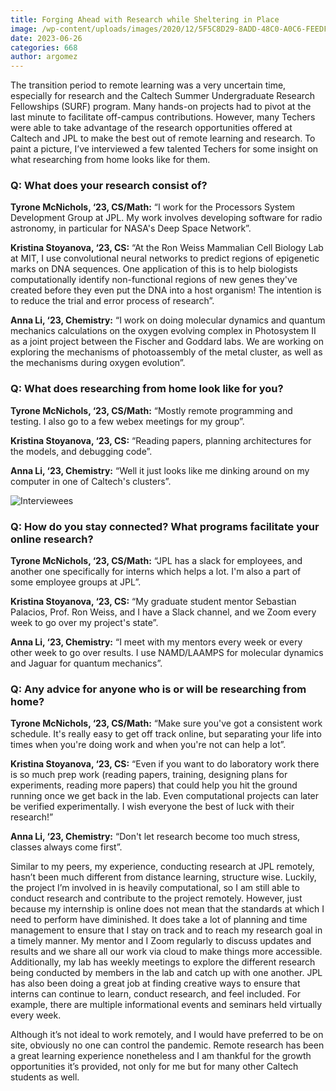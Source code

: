 ```yaml
---
title: Forging Ahead with Research while Sheltering in Place
image: /wp-content/uploads/images/2020/12/5F5C8D29-8ADD-48C0-A0C6-FEEDF09F40ED.jpeg
date: 2023-06-26
categories: 668
author: argomez
---
```

The transition period to remote learning was a very uncertain time, especially for research and the Caltech Summer Undergraduate Research Fellowships (SURF) program. Many hands-on projects had to pivot at the last minute to facilitate off-campus contributions. However, many Techers were able to take advantage of the research opportunities offered at Caltech and JPL to make the best out of remote learning and research. To paint a picture, I’ve interviewed a few talented Techers for some insight on what researching from home looks like for them. 

### Q: What does your research consist of?
**Tyrone McNichols, ‘23, CS/Math:** “I work for the Processors System Development Group at JPL. My work involves developing software for radio astronomy, in particular for NASA's Deep Space Network”. 

**Kristina Stoyanova, ‘23, CS:** “At the Ron Weiss Mammalian Cell Biology Lab at MIT, I use convolutional neural networks to predict regions of epigenetic marks on DNA sequences. One application of this is to help biologists computationally identify non-functional regions of new genes they've created before they even put the DNA into a host organism! The intention is to reduce the trial and error process of research”. 

**Anna Li, ‘23, Chemistry:** “I work on doing molecular dynamics and quantum mechanics calculations on the oxygen evolving complex in Photosystem II as a joint project between the Fischer and Goddard labs. We are working on exploring the mechanisms of photoassembly of the metal cluster, as well as the mechanisms during oxygen evolution”. 

### Q: What does researching from home look like for you?
**Tyrone McNichols, ‘23, CS/Math:** “Mostly remote programming and testing. I also go to a few webex meetings for my group”. 

**Kristina Stoyanova, ‘23, CS:** “Reading papers, planning architectures for the models, and debugging code”. 

**Anna Li, ‘23, Chemistry:** “Well it just looks like me dinking around on my computer in one of Caltech's clusters”. 

![Interviewees](/images/2020/12/4th+post.PNG)

### Q: How do you stay connected? What programs facilitate your online research?
**Tyrone McNichols, ‘23, CS/Math:** “JPL has a slack for employees, and another one specifically for interns which helps a lot. I'm also a part of some employee groups at JPL”. 

**Kristina Stoyanova, ‘23, CS:** “My graduate student mentor Sebastian Palacios, Prof. Ron Weiss, and I have a Slack channel, and we Zoom every week to go over my project's state”. 

**Anna Li, ‘23, Chemistry:** “I meet with my mentors every week or every other week to go over results. I use NAMD/LAAMPS for molecular dynamics and Jaguar for quantum mechanics”.

### Q: Any advice for anyone who is or will be researching from home?
**Tyrone McNichols, ‘23, CS/Math:** “Make sure you've got a consistent work schedule. It's really easy to get off track online, but separating your life into times when you're doing work and when you're not can help a lot”. 

**Kristina Stoyanova, ‘23, CS:** “Even if you want to do laboratory work there is so much prep work (reading papers, training, designing plans for experiments, reading more papers) that could help you hit the ground running once we get back in the lab. Even computational projects can later be verified experimentally. I wish everyone the best of luck with their research!” 

**Anna Li, ‘23, Chemistry:** “Don't let research become too much stress, classes always come first”. 

Similar to my peers, my experience, conducting research at JPL remotely, hasn’t been much different from distance learning, structure wise. Luckily, the project I’m involved in is heavily computational, so I am still able to conduct research and contribute to the project remotely. However, just because my internship is online does not mean that the standards at which I need to perform have diminished. It does take a lot of planning and time management to ensure that I stay on track and to reach my research goal in a timely manner. My mentor and I Zoom regularly to discuss updates and results and we share all our work via cloud to make things more accessible. Additionally, my lab has weekly meetings to explore the different research being conducted by members in the lab and catch up with one another. JPL has also been doing a great job at finding creative ways to ensure that interns can continue to learn, conduct research, and feel included. For example, there are multiple informational events and seminars held virtually every week.

Although it’s not ideal to work remotely, and I would have preferred to be on site, obviously no one can control the pandemic. Remote research has been a great learning experience nonetheless and I am thankful for the growth opportunities it’s provided, not only for me but for many other Caltech students as well.